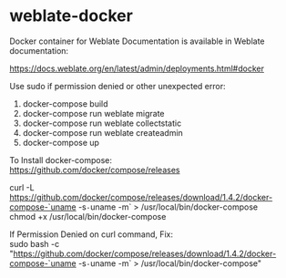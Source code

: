 # weblate-docker

Docker container for Weblate
Documentation is available in Weblate documentation:

https://docs.weblate.org/en/latest/admin/deployments.html#docker 

Use sudo if permission denied or other unexpected error:  
1. docker-compose build
2. docker-compose run weblate migrate
3. docker-compose run weblate collectstatic
4. docker-compose run weblate createadmin
5. docker-compose up

To Install docker-compose:  
https://github.com/docker/compose/releases  

curl -L https://github.com/docker/compose/releases/download/1.4.2/docker-compose-`uname -s`-`uname -m` > /usr/local/bin/docker-compose  
chmod +x /usr/local/bin/docker-compose  


If Permission Denied on curl command, Fix:  
sudo bash -c "https://github.com/docker/compose/releases/download/1.4.2/docker-compose-`uname -s`-`uname -m` > /usr/local/bin/docker-compose"

